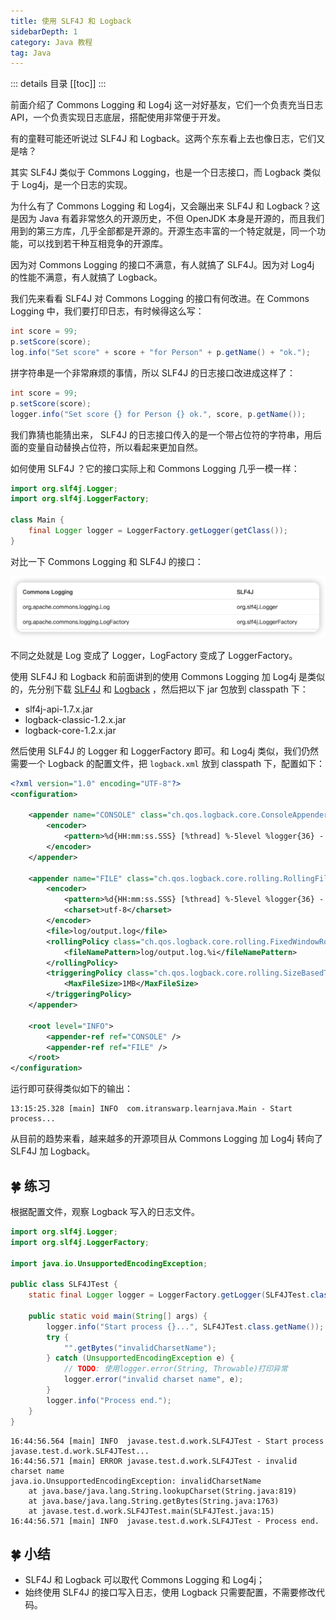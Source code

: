 ```yaml
---
title: 使用 SLF4J 和 Logback
sidebarDepth: 1
category: Java 教程
tag: Java
---
```


::: details 目录
[[toc]]
:::


前面介绍了 Commons Logging 和 Log4j 这一对好基友，它们一个负责充当日志 API，一个负责实现日志底层，搭配使用非常便于开发。

有的童鞋可能还听说过 SLF4J 和 Logback。这两个东东看上去也像日志，它们又是啥？

其实 SLF4J 类似于 Commons Logging，也是一个日志接口，而 Logback 类似于 Log4j，是一个日志的实现。

为什么有了 Commons Logging 和 Log4j，又会蹦出来 SLF4J 和 Logback？这是因为 Java 有着非常悠久的开源历史，不但 OpenJDK 本身是开源的，而且我们用到的第三方库，几乎全部都是开源的。开源生态丰富的一个特定就是，同一个功能，可以找到若干种互相竞争的开源库。

因为对 Commons Logging 的接口不满意，有人就搞了 SLF4J。因为对 Log4j 的性能不满意，有人就搞了 Logback。

我们先来看看 SLF4J 对 Commons Logging 的接口有何改进。在 Commons Logging 中，我们要打印日志，有时候得这么写：

```java
int score = 99;
p.setScore(score);
log.info("Set score" + score + "for Person" + p.getName() + "ok.");
```

拼字符串是一个非常麻烦的事情，所以 SLF4J 的日志接口改进成这样了：

```java
int score = 99;
p.setScore(score);
logger.info("Set score {} for Person {} ok.", score, p.getName());
```

我们靠猜也能猜出来， SLF4J 的日志接口传入的是一个带占位符的字符串，用后面的变量自动替换占位符，所以看起来更加自然。

如何使用 SLF4J ？它的接口实际上和 Commons Logging 几乎一模一样：

```java
import org.slf4j.Logger;
import org.slf4j.LoggerFactory;

class Main {
    final Logger logger = LoggerFactory.getLogger(getClass());
}
```

对比一下 Commons Logging 和 SLF4J 的接口：

![](assets/20220624163032.png)


不同之处就是 Log 变成了 Logger，LogFactory 变成了 LoggerFactory。

使用 SLF4J 和 Logback 和前面讲到的使用 Commons Logging 加 Log4j 是类似的，先分别下载 [SLF4J](https://www.slf4j.org/download.html) 和 [Logback](https://logback.qos.ch/download.html) ，然后把以下 jar 包放到 classpath 下：

- slf4j-api-1.7.x.jar
- logback-classic-1.2.x.jar
- logback-core-1.2.x.jar


然后使用 SLF4J 的 Logger 和 LoggerFactory 即可。和 Log4j 类似，我们仍然需要一个 Logback 的配置文件，把 `logback.xml` 放到 classpath 下，配置如下：

```xml
<?xml version="1.0" encoding="UTF-8"?>
<configuration>

	<appender name="CONSOLE" class="ch.qos.logback.core.ConsoleAppender">
		<encoder>
			<pattern>%d{HH:mm:ss.SSS} [%thread] %-5level %logger{36} - %msg%n</pattern>
		</encoder>
	</appender>

	<appender name="FILE" class="ch.qos.logback.core.rolling.RollingFileAppender">
		<encoder>
			<pattern>%d{HH:mm:ss.SSS} [%thread] %-5level %logger{36} - %msg%n</pattern>
			<charset>utf-8</charset>
		</encoder>
		<file>log/output.log</file>
		<rollingPolicy class="ch.qos.logback.core.rolling.FixedWindowRollingPolicy">
			<fileNamePattern>log/output.log.%i</fileNamePattern>
		</rollingPolicy>
		<triggeringPolicy class="ch.qos.logback.core.rolling.SizeBasedTriggeringPolicy">
			<MaxFileSize>1MB</MaxFileSize>
		</triggeringPolicy>
	</appender>

	<root level="INFO">
		<appender-ref ref="CONSOLE" />
		<appender-ref ref="FILE" />
	</root>
</configuration>
```


运行即可获得类似如下的输出：

```
13:15:25.328 [main] INFO  com.itranswarp.learnjava.Main - Start process...
```

从目前的趋势来看，越来越多的开源项目从 Commons Logging 加 Log4j 转向了 SLF4J 加 Logback。

## 🍀 练习

根据配置文件，观察 Logback 写入的日志文件。

```java
import org.slf4j.Logger;
import org.slf4j.LoggerFactory;

import java.io.UnsupportedEncodingException;

public class SLF4JTest {
    static final Logger logger = LoggerFactory.getLogger(SLF4JTest.class);

    public static void main(String[] args) {
        logger.info("Start process {}...", SLF4JTest.class.getName());
        try {
            "".getBytes("invalidCharsetName");
        } catch (UnsupportedEncodingException e) {
            // TODO: 使用logger.error(String, Throwable)打印异常
            logger.error("invalid charset name", e);
        }
        logger.info("Process end.");
    }
}
```

```
16:44:56.564 [main] INFO  javase.test.d.work.SLF4JTest - Start process javase.test.d.work.SLF4JTest...
16:44:56.571 [main] ERROR javase.test.d.work.SLF4JTest - invalid charset name
java.io.UnsupportedEncodingException: invalidCharsetName
	at java.base/java.lang.String.lookupCharset(String.java:819)
	at java.base/java.lang.String.getBytes(String.java:1763)
	at javase.test.d.work.SLF4JTest.main(SLF4JTest.java:15)
16:44:56.571 [main] INFO  javase.test.d.work.SLF4JTest - Process end.
```



## 🍀 小结

- SLF4J 和 Logback 可以取代 Commons Logging 和 Log4j；
- 始终使用 SLF4J 的接口写入日志，使用 Logback 只需要配置，不需要修改代码。



